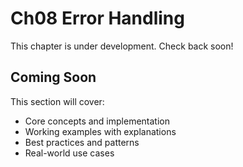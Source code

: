 # Ch08 Error Handling

This chapter is under development. Check back soon!

## Coming Soon

This section will cover:
- Core concepts and implementation
- Working examples with explanations
- Best practices and patterns
- Real-world use cases
